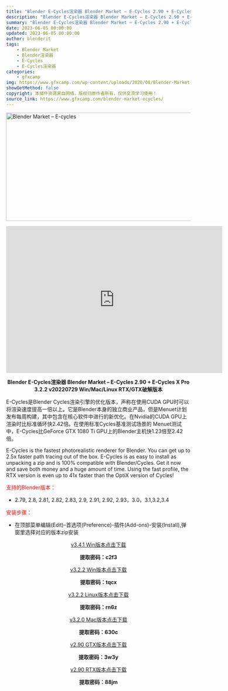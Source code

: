 ```yaml
---
title: "Blender E-Cycles渲染器 Blender Market – E-Cycles 2.90 + E-Cycles X Pro 3.4.1 v20221221 Win/Mac/Linux RTX/GTX 破解版本"
description: "Blender E-Cycles渲染器 Blender Market – E-Cycles 2.90 + E-Cycles X Pro 3.2.2 v20220729 Win/Mac/Linux RT..."
summary: "Blender E-Cycles渲染器 Blender Market – E-Cycles 2.90 + E-Cycles X Pro 3.2.2 v20220729 Win/Mac/Linux RT..."
date: 2023-06-05 00:00:00
updated: 2023-06-05 00:00:00
author: blenderit
tags: 
    - Blender Market
    - Blender渲染器
    - E-Cycles
    - E-Cycles渲染器
categories:
    - gfxcamp
img: https://www.gfxcamp.com/wp-content/uploads/2020/08/Blender-Market-–-E-cycles.jpg
showGetMethod: false
copyright: 本插件资源来自网络，版权归原作者所有，仅供交流学习使用！
source_link: https://www.gfxcamp.com/blender-market-ecycles/
---
```

<div><p><img decoding="async" class="aligncenter size-full wp-image-88086" src="https://www.gfxcamp.com/wp-content/uploads/2020/08/Blender-Market-%E2%80%93-E-cycles.jpg" data-src="https://www.gfxcamp.com/wp-content/uploads/2020/08/Blender-Market-–-E-cycles.jpg" alt="Blender Market – E-cycles" width="590" height="295" data-srcset="https://www.gfxcamp.com/wp-content/uploads/2020/08/Blender-Market-–-E-cycles.jpg 590w, https://www.gfxcamp.com/wp-content/uploads/2020/08/Blender-Market-–-E-cycles-150x75.jpg 150w, https://www.gfxcamp.com/wp-content/uploads/2020/08/Blender-Market-–-E-cycles-160x80.jpg 160w, https://www.gfxcamp.com/wp-content/uploads/2020/08/Blender-Market-–-E-cycles-490x245.jpg 490w" data-sizes="(max-width: 590px) 100vw, 590px"></p><p style="text-align: center;"><iframe loading="lazy" src="https://player.youku.com/embed/XNDc5NTU5OTMzMg==" width="590" height="400" frameborder="0" allowfullscreen="allowfullscreen"></iframe></p><p style="text-align: center;"><strong>Blender E-Cycles渲染器 Blender Market – E-Cycles 2.90 + E-Cycles X Pro 3.2.2 v20220729 Win/Mac/Linux RTX/GTX破解版本</strong></p><p style="text-align: left;">E-Cycles是Blender Cycles渲染引擎的优化版本，声称在使用CUDA GPU时可以将渲染速度提高一倍以上。它是Blender本身的独立商业产品，但是Menuet计划发布每周构建，其中包含在核心软件中进行的新优化。在Nvidia的CUDA GPU上渲染时比标准循环快2.42倍。在使用标准Cycles基准测试场景的 Menuet测试中，E-Cycles比GeForce GTX 1080 Ti GPU上的Blender主机快1.23倍至2.42倍。</p><p style="text-align: left;">E-Cycles is the fastest photorealistic renderer for Blender. You can get up to 2.5x faster path tracing out of the box. E-Cycles is as easy to install as unpacking a zip and is 100% compatible with Blender/Cycles. Get it now and save both money and a huge amount of time. Using the fast profile, the RTX version is even up to 41x faster than the OptiX version of Cycles!</p><p style="text-align: left;"><span style="color: #ff0000;">支持的Blender版本：</span></p><ul>
<li style="text-align: left;">2.79, 2.8, 2.81, 2.82, 2.83, 2.9, 2.91, 2.92, 2.93，3.0，3.1,3.2,3.4</li>
</ul><p style="text-align: left;"><span style="color: #ff0000;">安装步骤：</span></p><ul>
<li>在顶部菜单编辑(Edit)-首选项(Preference)-插件(Add-ons)-安装(Install),弹窗里选择对应的版本zip安装</li>
</ul><p style="text-align: center;"><a class="maxbutton-3 maxbutton maxbutton-baidu" target="_blank" rel="noopener" href="https://pan.baidu.com/s/16pgMlBAaVMuMif-wvNCFvg?pwd=c2f3"><span class="mb-text">v3.4.1 Win版本点击下载</span></a></p><p style="text-align: center;"><strong>提取密码：c2f3</strong></p><p style="text-align: center;"><a class="maxbutton-3 maxbutton maxbutton-baidu" target="_blank" rel="noopener" href="https://pan.baidu.com/s/1aJihLCUOAXDMJQ54kvW3bQ?pwd=tqcx"><span class="mb-text">v3.2.2 Win版本点击下载</span></a></p><p style="text-align: center;"><strong>提取密码：tqcx</strong></p><p style="text-align: center;"><a class="maxbutton-3 maxbutton maxbutton-baidu" target="_blank" rel="noopener" href="https://pan.baidu.com/s/1_fsGTZmlMTYXr_Dl8TwMew?pwd=rn6z"><span class="mb-text">v3.2.2 Linux版本点击下载</span></a></p><p style="text-align: center;"><strong>提取密码：rn6z</strong></p><p style="text-align: center;"><a class="maxbutton-3 maxbutton maxbutton-baidu" target="_blank" rel="noopener" href="https://pan.baidu.com/s/1uSPx0syXhK1lmYGmx4KR2A?pwd=630c"><span class="mb-text">v3.2.0 Mac版本点击下载</span></a></p><p style="text-align: center;"><strong>提取密码：630c</strong></p><p style="text-align: center;"><a class="maxbutton-3 maxbutton maxbutton-baidu" target="_blank" rel="noopener" href="https://pan.baidu.com/s/13XUC9ulSZYlazVcbJ1XLyQ"><span class="mb-text">v2.90 GTX版本点击下载</span></a></p><p style="text-align: center;"><strong>提取密码：3w3y</strong></p><p style="text-align: center;"><a class="maxbutton-3 maxbutton maxbutton-baidu" target="_blank" rel="noopener" href="https://pan.baidu.com/s/10HlsECdB4Fx5bYbPwfrVmA"><span class="mb-text">v2.90 RTX版本点击下载</span></a></p><p style="text-align: center;"><strong>提取密码：88jm</strong></p></div>